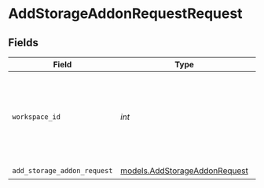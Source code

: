 # AddStorageAddonRequestRequest


## Fields

| Field                                                                                          | Type                                                                                           | Required                                                                                       | Description                                                                                    | Example                                                                                        |
| ---------------------------------------------------------------------------------------------- | ---------------------------------------------------------------------------------------------- | ---------------------------------------------------------------------------------------------- | ---------------------------------------------------------------------------------------------- | ---------------------------------------------------------------------------------------------- |
| `workspace_id`                                                                                 | *int*                                                                                          | :heavy_check_mark:                                                                             | Workspace refers to a collection of projects. Workspace ID is unique identifier for workspace. | 4                                                                                              |
| `add_storage_addon_request`                                                                    | [models.AddStorageAddonRequest](../models/addstorageaddonrequest.md)                           | :heavy_check_mark:                                                                             | N/A                                                                                            |                                                                                                |